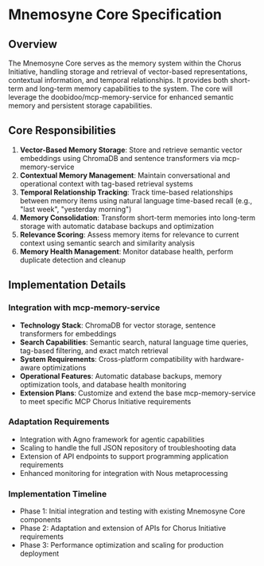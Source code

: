 # Mnemosyne Core Specification

## Overview

The Mnemosyne Core serves as the memory system within the Chorus Initiative, handling storage and retrieval of vector-based representations, contextual information, and temporal relationships. It provides both short-term and long-term memory capabilities to the system. The core will leverage the doobidoo/mcp-memory-service for enhanced semantic memory and persistent storage capabilities.

## Core Responsibilities

1. **Vector-Based Memory Storage**: Store and retrieve semantic vector embeddings using ChromaDB and sentence transformers via mcp-memory-service
2. **Contextual Memory Management**: Maintain conversational and operational context with tag-based retrieval systems
3. **Temporal Relationship Tracking**: Track time-based relationships between memory items using natural language time-based recall (e.g., "last week", "yesterday morning")
4. **Memory Consolidation**: Transform short-term memories into long-term storage with automatic database backups and optimization
5. **Relevance Scoring**: Assess memory items for relevance to current context using semantic search and similarity analysis
6. **Memory Health Management**: Monitor database health, perform duplicate detection and cleanup

## Implementation Details

### Integration with mcp-memory-service

- **Technology Stack**: ChromaDB for vector storage, sentence transformers for embeddings
- **Search Capabilities**: Semantic search, natural language time queries, tag-based filtering, and exact match retrieval
- **System Requirements**: Cross-platform compatibility with hardware-aware optimizations
- **Operational Features**: Automatic database backups, memory optimization tools, and database health monitoring
- **Extension Plans**: Customize and extend the base mcp-memory-service to meet specific MCP Chorus Initiative requirements

### Adaptation Requirements

- Integration with Agno framework for agentic capabilities
- Scaling to handle the full JSON repository of troubleshooting data
- Extension of API endpoints to support programming application requirements
- Enhanced monitoring for integration with Nous metaprocessing

### Implementation Timeline

- Phase 1: Initial integration and testing with existing Mnemosyne Core components
- Phase 2: Adaptation and extension of APIs for Chorus Initiative requirements
- Phase 3: Performance optimization and scaling for production deployment
